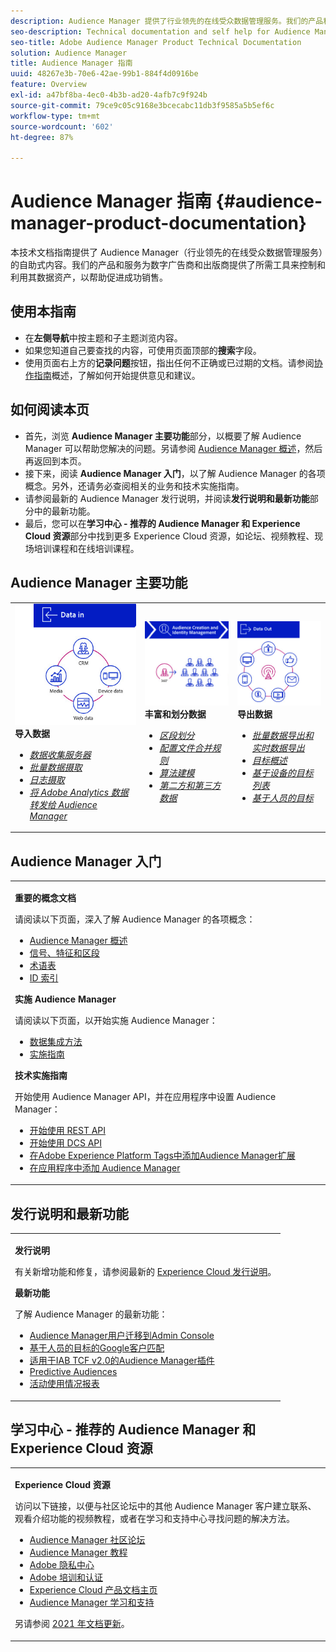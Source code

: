 ```yaml
---
description: Audience Manager 提供了行业领先的在线受众数据管理服务。我们的产品和服务为数字广告商和出版商提供了所需工具来控制和利用其数据资产，以帮助促进成功销售。
seo-description: Technical documentation and self help for Audience Manager (AAM). AAM provides industry-leading services for online audience data management, and give digital advertisers and publishers the tools they need to control and leverage their data assets to help drive sales success.
seo-title: Adobe Audience Manager Product Technical Documentation
solution: Audience Manager
title: Audience Manager 指南
uuid: 48267e3b-70e6-42ae-99b1-884f4d0916be
feature: Overview
exl-id: a47bf8ba-4ec0-4b3b-ad20-4afb7c9f924b
source-git-commit: 79ce9c05c9168e3bcecabc11db3f9585a5b5ef6c
workflow-type: tm+mt
source-wordcount: '602'
ht-degree: 87%

---
```


# Audience Manager 指南 {#audience-manager-product-documentation}

本技术文档指南提供了 Audience Manager（行业领先的在线受众数据管理服务）的自助式内容。我们的产品和服务为数字广告商和出版商提供了所需工具来控制和利用其数据资产，以帮助促进成功销售。

## 使用本指南

* 在&#x200B;**左侧导航**&#x200B;中按主题和子主题浏览内容。
* 如果您知道自己要查找的内容，可使用页面顶部的&#x200B;**搜索**&#x200B;字段。
* 使用页面右上方的&#x200B;**记录问题**&#x200B;按钮，指出任何不正确或已过期的文档。请参阅[协作指南](https://experienceleague.adobe.com/docs/contributor/contributor-guide/introduction.html)概述，了解如何开始提供意见和建议。

## 如何阅读本页

* 首先，浏览 **Audience Manager 主要功能**&#x200B;部分，以概要了解 Audience Manager 可以帮助您解决的问题。另请参阅 [Audience Manager 概述](/help/using/overview/aam-overview.md)，然后再返回到本页。
* 接下来，阅读 **Audience Manager 入门**，以了解 Audience Manager 的各项概念。另外，还请务必查阅相关的业务和技术实施指南。
* 请参阅最新的 Audience Manager 发行说明，并阅读&#x200B;**发行说明和最新功能**&#x200B;部分中的最新功能。
* 最后，您可以在&#x200B;**学习中心 - 推荐的 Audience Manager 和 Experience Cloud 资源**&#x200B;部分中找到更多 Experience Cloud 资源，如论坛、视频教程、现场培训课程和在线培训课程。

## Audience Manager 主要功能

<table style="table-layout:fixed">
   <td>
      <img alt="数据输入" src="/help/using/overview/assets/data-in.png"/>
      <div>
         <b>导入数据</b>
      </div>
      <p>
         <em><ul><li><a href="/help/using/api/dcs-intro/dcs-api-reference/dcs-api-reference-overview.md">数据收集服务器</a></li><li><a href="/help/using/integration/sending-audience-data/batch-data-transfer-explained/batch-data-transfer-overview.md">批量数据摄取</a></li><li><a href="/help/using/reporting/audience-optimization-reports/metadata-files-intro/metadata-files-intro.md">日志摄取</a></li><li><a href="/help/using/integration/integration-other-solutions/audience-management-module.md">将 Adobe Analytics 数据转发给 Audience Manager</a></li></ul></em>
      <p>
   </td>
   <td>
      <img alt="丰富和划分数据" src="/help/using/overview/assets/enrich-segment.png"/>
      <div>
         <b>丰富和划分数据</b>
      </div>
      <p>
       <em><ul><li><a href="/help/using/features/segments/segments-purpose.md">区段划分</a></li><li><a href="/help/using/features/profile-merge-rules/merge-rules-overview.md">配置文件合并规则</a></li><li><a href="/help/using/features/algorithmic-models/understanding-models.md">算法建模</a></li><li><a href="/help/using/overview/data-types-collected.md">第二方和第三方数据</a></li></ul></em>
      <p>
   </td>
   <td>
      <img alt="数据输出" src="/help/using/overview/assets/data-out.png"/>
      </a>
      <div>
         <b>导出数据</b>
      </div>
      <p>
      <p>
         <em><ul><li><a href="/help/using/integration/receiving-audience-data/receiving-audience-data-overview.md">批量数据导出和实时数据导出</a></li><li><a href="/help/using/features/destinations/destinations.md">目标概述</a></li><li><a href="/help/using/features/destinations/device-based-destinations-list.md">基于设备的目标列表</a></li><li><a href="/help/using/features/destinations/people-based-destinations-overview.md">基于人员的目标</a></li></ul></em> 
      <p>
      <p>
   </td>
</table>


## Audience Manager 入门

<table> 
 <tbody> 
  <tr> 
   <td colname="col1"> <p><b>重要的概念文档</b></p>
   <p>请阅读以下页面，深入了解 Audience Manager 的各项概念： 
   <ul><li><a href="/help/using/overview/aam-overview.md"> Audience Manager 概述</a></li><li><a href="/help/using/reference/signal-trait-segment.md">信号、特征和区段</a></li><li><a href="/help/using/reference/aam-glossary.md"> 术语表</a> </li><li><a href="/help/using/reference/ids-in-aam.md">ID 索引</a></li></ul></p>

<p><b>实施 Audience Manager</b></p>
   <p> 请阅读以下页面，以开始实施 Audience Manager：
     <ul>
     <li><a href="/help/using/integration/data-integration-methods.md">数据集成方法</a></li>
     <li><a href="/help/using/integration/implement-audience-manager.md">实施指南</a></li>
     </ul> </p>

<p> <b>技术实施指南</b> </p> <p>开始使用 Audience Manager API，并在应用程序中设置 Audience Manager：</p> <p> 
     <ul id="ul_47C012F6AB3E4B73BA357027F4D15369">
     <li><a href="/help/using/api/rest-api-main/aam-api-getting-started.md">开始使用 REST API</a></li>
     <li><a href="/help/using/api/dcs-intro/dcs-event-calls/dcs-event-calls.md">开始使用 DCS API</a></li>
     <li><a href="https://experienceleague.adobe.com/docs/experience-platform/tags/extensions/adobe/audience-manager/overview.html">在Adobe Experience Platform Tags中添加Audience Manager扩展</a></li>
    <li><a href="https://experienceleague.adobe.com/docs/experience-platform/destinations/catalog/data-management/aam-dil-extension.html?lang=en">在应用程序中添加 Audience Manager</a></li>
     </ul> </p>
    </td>

</tr> 
 </tbody> 
</table>

<!--

<table> 
 <tbody> 
  <tr> 
   <td colname="col1"> <p><b>Important Conceptual Documentation</b></p>
   <p>Read the pages below for a deeper understanding of Audience Manager concepts: 
   <ul><li><a href="https://experienceleague.adobe.com/docs/audience-manager/user-guide/overview/aam-overview.html"> Audience Manager Overview</a></li><li><a href="https://docs.adobe.com/help/en/audience-manager/user-guide/reference/aam-glossary.html"> Glossary</a> </li><li><a href="https://experienceleague.adobe.com/docs/audience-manager/user-guide/reference/ids-in-aam.html">Index of IDs</a></li><li><a href="https://docs.adobe.com/help/en/audience-manager/user-guide/reference/signal-trait-segment.html">Signals, Traits, and Segments</a></li></ul></p>
   <br>&nbsp;
   <p><b>Implement Audience Manager</b></p>
   <p> Get started with implementing Audience Manager by reading the pages below:
     <ul>
     <li><a href="https://experienceleague.adobe.com/docs/audience-manager/user-guide/implementation-integration-guides/data-integration-methods.html">Data Integration Methods</a></li>
     <li><a href="https://experienceleague.adobe.com/docs/audience-manager/user-guide/implementation-integration-guides/implement-audience-manager.html">Implementation Guide</a></li>
     </ul> </p>
     <br>&nbsp;
   <p> <b>Technical Implementation Guides</b> </p> <p>Get started with Audience Manager APIs and set up Audience Manager in your app:</p> <p> 
     <ul id="ul_47C012F6AB3E4B73BA357027F4D15369">
     <li><a href="https://experienceleague.adobe.com/docs/audience-manager/user-guide/api-and-sdk-code/rest-apis/aam-api-getting-started.html">Getting Started with REST APIs</a></li>
     <li><a href="https://experienceleague.adobe.com/docs/audience-manager/user-guide/api-and-sdk-code/dcs/dcs-event-calls/dcs-event-calls.html">Get started with the DCS API</a></li>
     <li><a href="https://experienceleague.adobe.com/docs/launch/using/extensions-ref/adobe-extension/adobe-audience-manager-extension.html">Add the Audience Manager extension to Adobe Experience Platform Launch</a></li>
    <li><a href="https://experienceleague.adobe.com/docs/experience-platform/destinations/catalog/data-management/aam-dil-extension.html?lang=en">Add Audience Manager to your app</a></li>
     </ul> </p>
    </td>
   <td colname="col2">  <p> <b>Collaborative Documentation</b> </p>
     <p>We welcome contributions to our documentation from all our readers. See the <a href="https://experienceleague.adobe.com/docs/contributor/contributor-guide/introduction.html">Collaboration Guide Overview</a> to learn how to start contributing.</p>
   <br>&nbsp;
   <p> <b>Release Notes</b> </p> <p> 
     See the latest <a href="https://experienceleague.adobe.com/docs/release-notes/experience-cloud/current.html" format="https" scope="external"> Experience Cloud Release Notes</a> for new features and fixes.</p> <br>&nbsp;
     <p> <b>Experience Cloud Resources</b> </p> <p> 
     <ul id="ul_E30EC96BDC624B5591F0470D430B7F41"> 
      <li id="li_F3A5CCFAE0F247CEB41A03CA8E03106B"><a href="https://forums.adobe.com/community/experience-cloud/analytics-cloud/audience-manager" format="https" scope="external"> Audience Manager Community Forums</a> </li>
      <li><a href="https://experienceleague.adobe.com/docs/audience-manager-learn/tutorials/overview.html" format="http" scope="external"> Audience Manager Tutorials</a> </li> 
      <li id="li_1737D63307024F26B1F967621613A5AC"><a href="https://www.adobe.com/privacy.html" format="http" scope="external"> Adobe Privacy Center</a> </li>  
      <li id="li_1938F7044F544481A6CC0F45CC22B80A"> <a href="https://helpx.adobe.com/learning.html?promoid=KAUDK" scope="external" format="http"> Adobe Training and Certifications</a> </li> 
      <li id="li_C71459E0D1464C05B8B9387C43541F17"> <a href="https://helpx.adobe.com/support/experience-cloud.html" scope="external" format="https">Experience Cloud Product Documentation Home</a> </li> 
      <li id="li_0DB1997FEB87484EBC07E03FD40AA39F"><a href="https://helpx.adobe.com/support/audience-manager.html" format="https" scope="external"> Audience Manager Learn &amp; Support</a> </li> 
     </ul> </p> 
     <br>&nbsp;
     <p>See also, <a href="https://experienceleague.adobe.com/docs/audience-manager/user-guide/documentation-updates/docs-2020.html"> 2020 Documentation Updates</a>. </p> </td>
  </tr> 
 </tbody> 
</table>

-->

## 发行说明和最新功能

<table> 
 <tbody> 
  <tr> 
   <td> <p> <b>发行说明</b> </p> <p> 
     有关新增功能和修复，请参阅最新的 <a href="https://experienceleague.adobe.com/docs/release-notes/experience-cloud/current.html" format="https" scope="external">Experience Cloud 发行说明</a>。</p> 
     <p> <b>最新功能</b> </p> <p> 
     了解 Audience Manager 的最新功能：</p>
     <p><ul><li><a href="/help/using/docs-updates/docs-2021.md">Audience Manager用户迁移到Admin Console</a></li><li><a href="/help/using/features/destinations/people-based-destinations-prerequisites.md">基于人员的目标的Google客户匹配</a></li><li><a href="/help/using/overview/data-security-and-privacy/aam-iab-plugin.md">适用于IAB TCF v2.0的Audience Manager插件</a></li><li><a href="/help/using/features/algorithmic-models/predictive-audiences.md">Predictive Audiences</a></li><li><a href="/help/using/features/administration/activity-usage-reporting.md">活动使用情况报表</a></li>
     </ul></p>
    </td>
  </tr> 
 </tbody> 
</table>

<!--

**Release Notes**

See the latest [Experience Cloud Release Notes](https://experienceleague.adobe.com/docs/release-notes/experience-cloud/current.html) for new features and fixes.

<br>&nbsp;

**Latest features**

Read about the latest Audience Manager features:
* [Activity Usage Reporting](https://experienceleague.adobe.com/docs/audience-manager/user-guide/features/administration/activity-usage-reporting.html)
* [California Consumer Privacy Act (CCPA) Support and Privacy Documentation Overhaul](https://experienceleague.adobe.com/docs/audience-manager/user-guide/overview/data-privacy/data-privacy.html)
* [Intelligent Recommendations for Audience Marketplace Data, powered by Adobe Sensei](https://experienceleague.adobe.com/docs/audience-manager/user-guide/features/segments/trait-recommendations.html)
* [Profile Merge Rules Enhancements](https://experienceleague.adobe.com/docs/audience-manager/user-guide/features/profile-merge-rules/merge-rules-overview.html)
* [Bulk Management Tools Update](https://experienceleague.adobe.com/docs/audience-manager/user-guide/reference/bulk-management-tools/bulk-management-intro.html)

-->


## 学习中心 - 推荐的 Audience Manager 和 Experience Cloud 资源


<table> 
 <tbody> 
  <tr> 
   <td colname="col2"> 
     <p> <b>Experience Cloud 资源</b> </p>
     <p>访问以下链接，以便与社区论坛中的其他 Audience Manager 客户建立联系、观看介绍功能的视频教程，或者在学习和支持中心寻找问题的解决方法。</p>
     <p> 
     <ul id="ul_E30EC96BDC624B5591F0470D430B7F41"> 
      <li id="li_F3A5CCFAE0F247CEB41A03CA8E03106B"><a href="https://forums.adobe.com/community/experience-cloud/analytics-cloud/audience-manager" format="https" scope="external">Audience Manager 社区论坛</a> </li>
      <li><a href="https://experienceleague.adobe.com/docs/audience-manager-learn/tutorials/overview.html" format="http" scope="external">Audience Manager 教程</a> </li> 
      <li id="li_1737D63307024F26B1F967621613A5AC"><a href="https://www.adobe.com/cn/privacy.html" format="http" scope="external">Adobe 隐私中心</a> </li>  
      <li id="li_1938F7044F544481A6CC0F45CC22B80A"> <a href="https://helpx.adobe.com/cn/learning.html?promoid=KAUDK" scope="external" format="http">Adobe 培训和认证</a> </li> 
      <li id="li_C71459E0D1464C05B8B9387C43541F17"> <a href="https://helpx.adobe.com/cn/support/experience-cloud.html" scope="external" format="https">Experience Cloud 产品文档主页</a> </li> 
      <li id="li_0DB1997FEB87484EBC07E03FD40AA39F"><a href="https://helpx.adobe.com/cn/support/audience-manager.html" format="https" scope="external">Audience Manager 学习和支持</a> </li> 
     </ul> </p> 
     <p>另请参阅 <a href="https://experienceleague.adobe.com/docs/audience-manager/user-guide/documentation-updates/docs-2021.html">2021 年文档更新</a>。 </p> </td>
  </tr> 
 </tbody> 
</table>
